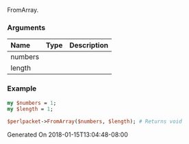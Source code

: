 FromArray.
### Arguments
**Name**|**Type**|**Description**
:---|:---|:---
numbers||
length||

### Example

```perl
my $numbers = 1;
my $length = 1;

$perlpacket->FromArray($numbers, $length); # Returns void
```


Generated On 2018-01-15T13:04:48-08:00
